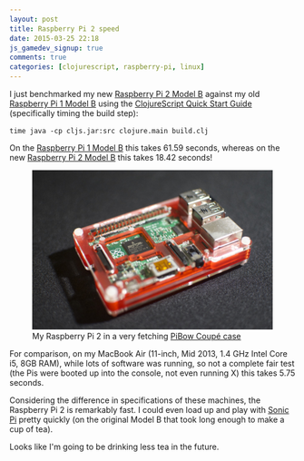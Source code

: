 ```yaml
---
layout: post
title: Raspberry Pi 2 speed
date: 2015-03-25 22:18
js_gamedev_signup: true
comments: true
categories: [clojurescript, raspberry-pi, linux]
---
```


I just benchmarked my new [Raspberry Pi 2 Model B][] against my old
[Raspberry Pi 1 Model B][] using the
[ClojureScript Quick Start Guide][] (specifically timing the build
step):

<!--more-->

    time java -cp cljs.jar:src clojure.main build.clj

On the [Raspberry Pi 1 Model B][] this takes 61.59 seconds, whereas on
the new [Raspberry Pi 2 Model B][] this takes 18.42 seconds!

<figure class="img fillwidth"><img src="/images/raspberrypi2.jpg"
alt="Raspberry Pi 2" title="Raspberry Pi 2"><figcaption>My Raspberry Pi
2 in a very fetching <a href="http://shop.pimoroni.com/products/pibow-coupe">PiBow Coupé case</a></figcaption></figure>

For comparison, on my MacBook Air (11-inch, Mid 2013, 1.4 GHz Intel
Core i5, 8GB RAM), while lots of software was running, so not a
complete fair test (the Pis were booted up into the console, not even
running X) this takes 5.75 seconds.

Considering the difference in specifications of these machines, the
Raspberry Pi 2 is remarkably fast. I could even load up and play with
[Sonic Pi][] pretty quickly (on the original Model B that took long
enough to make a cup of tea).

Looks like I'm going to be drinking less tea in the future.

[Raspberry Pi 2 Model B]: http://www.raspberrypi.org/products/raspberry-pi-2-model-b/
[Raspberry Pi 1 Model B]: http://www.raspberrypi.org/products/model-b/
[ClojureScript Quick Start Guide]: https://github.com/clojure/clojurescript/wiki/Quick-Start
[Sonic Pi]: http://sonic-pi.net/
